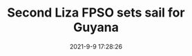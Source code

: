 ---
"title": "Second Liza FPSO sets sail for Guyana"
"date": "2021-9-9 17:28:26"
"feed_name": "OFFSHOREMAG"
"feed_website": "https://www.offshore-mag.com/"
"feed_rss": "https://www.offshore-mag.com/__rss/website-scheduled-content.xml?input=%7B%22sectionAlias%22%3A%22home%22%7D"
"link": "https://www.offshore-mag.com/rigs-vessels/article/14210060/second-liza-fpso-sets-sail-for-guyana"
"file": "_posts/2021-9-9-17-28-26_OFFSHOREMAG_ffa89c9e66281da26459b39e7b5c9a957c4b88a2.md"
"accident": "1"
"drilling": "0"
---